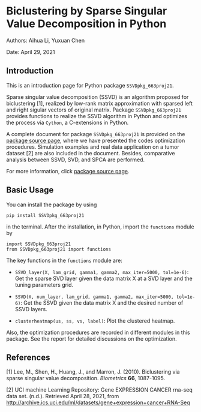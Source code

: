 # Biclustering by Sparse Singular Value Decomposition in Python

Authors: Aihua Li, Yuxuan Chen

Date: April 29, 2021

## Introduction

This is an introduction page for Python package `SSVDpkg_663proj21`.

Sparse singular value decomposition (SSVD) is an algorithm proposed for biclustering [1], realized by low-rank matrix approximation with sparsed left and right sigular vectors of original matrix. Package `SSVDpkg_663proj21` provides functions to realize the SSVD algorithm in Python and optimizes the process via `Cython`, a C-extensions in Python. 

A complete document for package `SSVDpkg_663proj21` is provided on the [package source page](https://github.com/aihua-li12/Biclustering-SSVD), where we have presented the codes optimization procedures. Simulation examples and real data application on a tumor dataset [2] are also included in the document. Besides, comparative analysis between SSVD, SVD, and SPCA are performed. 

For more information, click [package source page](https://github.com/aihua-li12/Biclustering-SSVD).

## Basic Usage

You can install the package by using 
```
pip install SSVDpkg_663proj21
```
in the terminal. After the installation, in Python, import the `functions` module by
```
import SSVDpkg_663proj21
from SSVDpkg_663proj21 import functions
```

The key functions in the `functions` module are:

- `SSVD_layer(X, lam_grid, gamma1, gamma2, max_iter=5000, tol=1e-6)`: Get the sparse SVD layer given the data matrix X at a SVD layer and the tuning parameters grid.

- `SSVD(X, num_layer, lam_grid, gamma1, gamma2, max_iter=5000, tol=1e-6)`: Get the SSVD given the data matrix X and the desired number of SSVD layers.

- `clusterheatmap(us, ss, vs, label)`: Plot the clustered heatmap.

Also, the optimization procedures are recorded in different modules in this package. See the report for detailed discussions on the optimization. 

 
## References

[1] Lee, M., Shen, H., Huang, J., and Marron, J. (2010). Biclustering via sparse singular value decomposition. *Biometrics* **66**, 1087-1095. 
 
[2] UCI machine Learning Repository: Gene EXPRESSION CANCER rna-seq data set. (n.d.). Retrieved April 28, 2021, from http://archive.ics.uci.edu/ml/datasets/gene+expression+cancer+RNA-Seq
